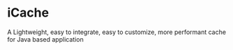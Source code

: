 # iCache
A Lightweight, easy to integrate, easy to customize, more performant cache for Java based application
